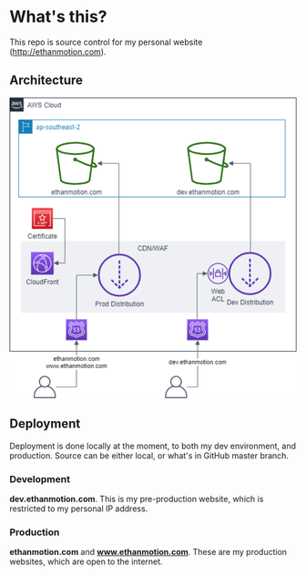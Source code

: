 # What's this?
This repo is source control for my personal website (http://ethanmotion.com).

## Architecture
![architecture](architecture_diagram.png)

## Deployment
Deployment is done locally at the moment, to both my dev environment, and production. Source can be either local, or what's in GitHub master branch.

### Development
**dev.ethanmotion.com**. This is my pre-production website, which is restricted to my personal IP address.

### Production
**ethanmotion.com** and **www.ethanmotion.com**. These are my production websites, which are open to the internet.
